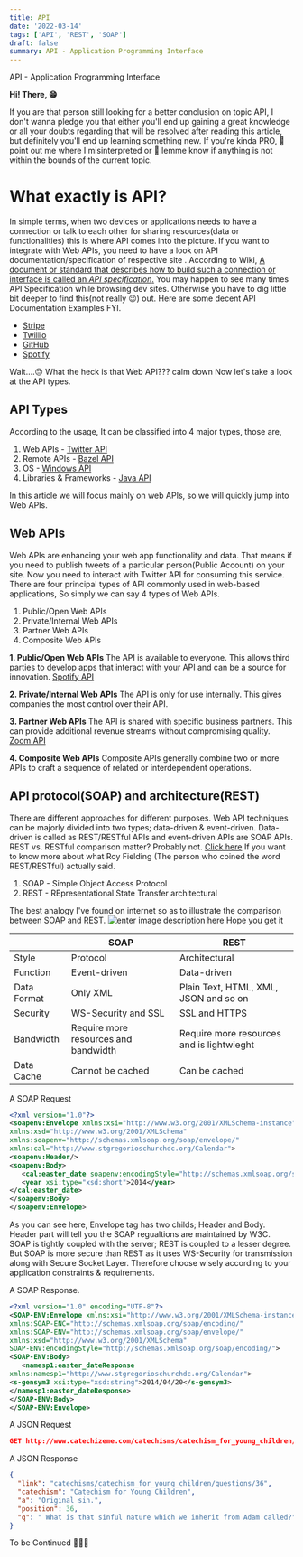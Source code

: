```yaml
---
title: API
date: '2022-03-14'
tags: ['API', 'REST', 'SOAP']
draft: false
summary: API - Application Programming Interface
---
```


API - Application Programming Interface

**Hi! There, 😁**

If you are that person still looking for a better conclusion on topic API, I don't wanna pledge you that either you'll end up gaining a great knowledge or all your doubts regarding that will be resolved after reading this article, but definitely you'll end up learning something new. If you're kinda PRO, 🙌 point out me where I misinterpreted or 🙌 lemme know if anything is not within the bounds of the current topic.

# What exactly is API?

In simple terms, when two devices or applications needs to have a connection or talk to each other for sharing resources(data or functionalities) this is where API comes into the picture. If you want to integrate with Web APIs, you need to have a look on API documentation/specification of respective site . According to Wiki, [A document or standard that describes how to build such a connection or interface is called an _API specification_.](https://en.wikipedia.org/wiki/API#:~:text=A%20document%20or%20standard%20that%20describes%20how%20to%20build%20such%20a%20connection%20or%20interface%20is%20called%20an%20API%20specification.)
You may happen to see many times API Specification while browsing dev sites. Otherwise you have to dig little bit deeper to find this(not really 😉) out. Here are some decent API Documentation Examples FYI.

- [Stripe](https://stripe.com/docs/api)
- [Twillio](https://www.twilio.com/docs/usage/api)
- [GitHub](https://docs.github.com/en/rest/guides/getting-started-with-the-rest-api)
- [Spotify](https://developer.spotify.com/documentation/web-api/)

Wait....😑 What the heck is that Web API??? calm down Now let's take a look at the API types.

## API Types

According to the usage, It can be classified into 4 major types, those are,

1.  Web APIs - [Twitter API](https://developer.twitter.com/en/docs/twitter-api)
2.  Remote APIs - [Bazel API](https://bazel.build/)
3.  OS - [Windows API](https://docs.microsoft.com/en-us/windows/win32/apiindex/windows-api-list)
4.  Libraries & Frameworks - [Java API](https://docs.oracle.com/javase/7/docs/api/)

In this article we will focus mainly on web APIs, so we will quickly jump into Web APIs.

## Web APIs

Web APIs are enhancing your web app functionality and data. That means if you need to publish tweets of a particular person(Public Account) on your site. Now you need to interact with Twitter API for consuming this service. There are four principal types of API commonly used in web-based applications, So simply we can say 4 types of Web APIs.

1.  Public/Open Web APIs
2.  Private/Internal Web APIs
3.  Partner Web APIs
4.  Composite Web APIs

**1. Public/Open Web APIs**
The API is available to everyone. This allows third parties to develop apps that interact with your API and can be a source for innovation. [Spotify API](https://developer.spotify.com/)

**2. Private/Internal Web APIs**
The API is only for use internally. This gives companies the most control over their API.

**3. Partner Web APIs**
The API is shared with specific business partners. This can provide additional revenue streams without compromising quality. [Zoom API](https://marketplace.zoom.us/docs/api-reference/zoom-api)

**4. Composite Web APIs**
Composite APIs generally combine two or more APIs to craft a sequence of related or interdependent operations.

## API protocol(SOAP) and architecture(REST)

There are different approaches for different purposes. Web API techniques can be majorly divided into two types; data-driven & event-driven. Data-driven is called as REST/RESTful APIs and event-driven APIs are SOAP APIs. REST vs. RESTful comparison matter? Probably not. [Click here](https://blog.ndepend.com/rest-vs-restful/) If you want to know more about what Roy Fielding (The person who coined the word REST/RESTful) actually said.

1.  SOAP - Simple Object Access Protocol
2.  REST - REpresentational State Transfer architectural

The best analogy I've found on internet so as to illustrate the comparison between SOAP and REST.
![enter image description here](https://jelvix.com/wp-content/uploads/2020/09/app-server.jpg)
Hope you get it

|             | SOAP                                 | REST                                      |
| ----------- | ------------------------------------ | ----------------------------------------- |
| Style       | Protocol                             | Architectural                             |
| Function    | Event-driven                         | Data-driven                               |
| Data Format | Only XML                             | Plain Text, HTML, XML, JSON and so on     |
| Security    | WS-Security and SSL                  | SSL and HTTPS                             |
| Bandwidth   | Require more resources and bandwidth | Require more resources and is lightwieght |
| Data Cache  | Cannot be cached                     | Can be cached                             |

A SOAP Request

```xml
<?xml version="1.0"?>
<soapenv:Envelope xmlns:xsi="http://www.w3.org/2001/XMLSchema-instance"
xmlns:xsd="http://www.w3.org/2001/XMLSchema"
xmlns:soapenv="http://schemas.xmlsoap.org/soap/envelope/"
xmlns:cal="http://www.stgregorioschurchdc.org/Calendar">
<soapenv:Header/>
<soapenv:Body>
   <cal:easter_date soapenv:encodingStyle="http://schemas.xmlsoap.org/soap/encoding/">
   <year xsi:type="xsd:short">2014</year>
</cal:easter_date>
</soapenv:Body>
</soapenv:Envelope>
```

As you can see here, Envelope tag has two childs; Header and Body. Header part will tell you the SOAP regualtions are maintained by W3C. SOAP is tightly coupled with the server; REST is coupled to a lesser degree. But SOAP is more secure than REST as it uses WS-Security for transmission along with Secure Socket Layer. Therefore choose wisely according to your application constraints & requirements.

A SOAP Response.

```xml
<?xml version="1.0" encoding="UTF-8"?>
<SOAP-ENV:Envelope xmlns:xsi="http://www.w3.org/2001/XMLSchema-instance"
xmlns:SOAP-ENC="http://schemas.xmlsoap.org/soap/encoding/"
xmlns:SOAP-ENV="http://schemas.xmlsoap.org/soap/envelope/"
xmlns:xsd="http://www.w3.org/2001/XMLSchema"
SOAP-ENV:encodingStyle="http://schemas.xmlsoap.org/soap/encoding/">
<SOAP-ENV:Body>
   <namesp1:easter_dateResponse
xmlns:namesp1="http://www.stgregorioschurchdc.org/Calendar">
<s-gensym3 xsi:type="xsd:string">2014/04/20</s-gensym3>
</namesp1:easter_dateResponse>
</SOAP-ENV:Body>
</SOAP-ENV:Envelope>
```

A JSON Request

```json
GET http://www.catechizeme.com/catechisms/catechism_for_young_children/daily_question.js HTTP/1.1
```

A JSON Response

```json
{
  "link": "catechisms/catechism_for_young_children/questions/36",
  "catechism": "Catechism for Young Children",
  "a": "Original sin.",
  "position": 36,
  "q": " What is that sinful nature which we inherit from Adam called?"
}
```

To be Continued 🎈🎈🎈
